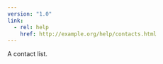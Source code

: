 ```yaml
---
version: "1.0"
link:
  - rel: help
    href: http://example.org/help/contacts.html
---
```


A contact list.
